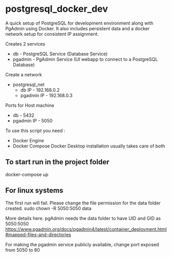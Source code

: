 # postgresql_docker_dev
A quick setup of PostgreSQL for development environment along with PgAdmin using Docker. 
It also includes persistent data and a docker network setup for consistent IP assignment.

Creates 2 services 
- db - PostgreSQL Service (Database Service)
- pgadmin - PgAdmin Service (UI webapp to connect to a PostgreSQL Database)

Create a network 
- postgresql_net
  - db IP - 192.168.0.2
  - pgadmin IP - 192.168.0.3
  
Ports for Host machine 
  - db - 5432
  - pgadmin IP - 5050

To use this script you need :
  - Docker Engine
  - Docker Compose
Docker Desktop installation usually takes care of both

## To start run in the project folder
docker-compose up

## For linux systems 
The first run will fail. 
Please change the file permission for the data folder created.
sudo chown -R 5050:5050 data

More details here. pgAdmin needs the data folder to have UID and GID as 5050:5050
https://www.pgadmin.org/docs/pgadmin4/latest/container_deployment.html#mapped-files-and-directories

For making the pgadmin service publicly available, change port exposed from 5050 to 80
